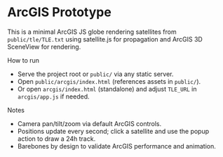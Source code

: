 # ArcGIS Prototype

This is a minimal ArcGIS JS globe rendering satellites from `public/tle/TLE.txt` using satellite.js for propagation and ArcGIS 3D SceneView for rendering.

How to run
- Serve the project root or `public/` via any static server.
- Open `public/arcgis/index.html` (references assets in `public/`).
- Or open `arcgis/index.html` (standalone) and adjust `TLE_URL` in `arcgis/app.js` if needed.

Notes
- Camera pan/tilt/zoom via default ArcGIS controls.
- Positions update every second; click a satellite and use the popup action to draw a 24h track.
- Barebones by design to validate ArcGIS performance and animation.